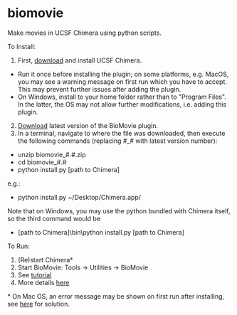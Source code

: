 # biomovie
Make movies in UCSF Chimera using python scripts.

To Install:

1. First, <a href="https://www.cgl.ucsf.edu/chimera/download.html">download</a> and install UCSF Chimera.
* Run it once before installing the plugin; on some platforms, e.g. MacOS, you may see a warning message on first run which you have to accept. This may prevent further issues after adding the plugin.
* On Windows, install to your home folder rather than to "Program Files". In the latter, the OS may not allow further modifications, i.e. adding this plugin.
2. <a href="https://github.com/gregdp/biomovie/tree/master/download">Download</a> latest version of the BioMovie plugin.
3. In a terminal, navigate to where the file was downloaded, then execute the following commands (replacing #_# with latest version number):
* unzip biomovie_#.#.zip 
* cd biomovie_#.#
* python install.py [path to Chimera]

e.g.:
* python install.py ~/Desktop/Chimera.app/


Note that on Windows, you may use the python bundled with Chimera itself, so the third command would be
* [path to Chimera]\bin\python install.py [path to Chimera]

To Run:
1. (Re)start Chimera*
2. Start BioMovie: Tools -> Utilities -> BioMovie
3. See [tutorial](https://github.com/gregdp/biomovie/tree/master/tutorials)
3. More details [here](https://cryoem.slac.stanford.edu/ncmi/resources/software/biomovie)

\* On Mac OS, an error message may be shown on first run after installing, see [here](https://www.santoshsrinivas.com/disable-gatekeeper-in-macos-sierra/) for solution.
